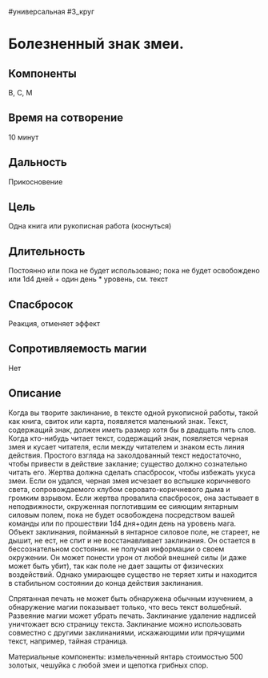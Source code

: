 #универсальная
#3_круг
# Болезненный знак змеи.

## Компоненты
В, С, М

## Время на сотворение
10 минут

## Дальность
Прикосновение

## Цель
Одна книга или рукописная работа (коснуться)

## Длительность
Постоянно или пока не будет использовано; пока не будет освобождено или 1d4 дней + один день * уровень, см. текст

## Спасбросок
Реакция, отменяет эффект

## Сопротивляемость магии
Нет

## Описание
Когда вы творите заклинание, в тексте одной рукописной работы, такой как книга, свиток или карта, появляется маленький знак. Текст, содержащий знак, должен иметь размер хотя бы в двадцать пять слов. Когда кто-нибудь читает текст, содержащий знак, появляется черная змея и кусает читателя, если между читателем и знаком есть линия действия. Простого взгляда на заколдованный текст недостаточно, чтобы привести в действие заклание; существо должно сознательно читать его. Жертва должна сделать спасбросок, чтобы избежать укуса змеи. Если он удался, черная змея исчезает во вспышке коричневого света, сопровождаемого клубом серовато-коричневого дыма и громким взрывом. Если жертва провалила спасбросок, она застывает в неподвижности, окруженная поглотившим ее сияющим янтарным силовым полем, пока не будет освобождена посредством вашей команды или по прошествии 1d4 дня+один день на уровень мага. Объект заклинания, пойманный в янтарное силовое поле, не стареет, не дышит, не ест, не спит и не восстанавливает заклинания. Он остается в бессознательном состоянии. не получая информации о своем окружении. Он может понести урон от любой внешней силы (и даже может быть убит), так как поле не дает защиты от физических воздействий. Однако умирающее существо не теряет хиты и находится в стабильном состоянии до конца действия заклинания.

Спрятанная печать не может быть обнаружена обычным изучением, а обнаружение магии показывает только, что весь текст волшебный. Развеяние магии может убрать печать. Заклинание удаление надписей уничтожает всю страницу текста. Заклинание можно использовать совместно с другими заклинаниями, искажающими или прячущими текст, например, тайная страница.

Материальные компоненты: измельченный янтарь стоимостью 500 золотых, чешуйка с любой змеи и щепотка грибных спор.